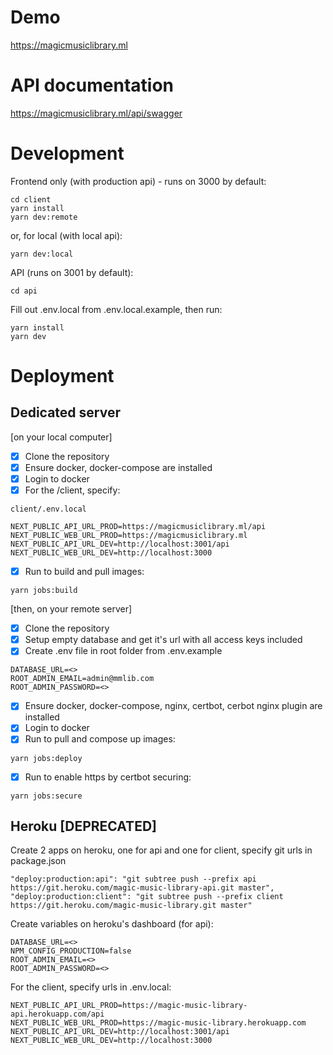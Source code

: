 # Demo
https://magicmusiclibrary.ml

# API documentation
https://magicmusiclibrary.ml/api/swagger

# Development
Frontend only (with production api) - runs on 3000 by default:
```
cd client
yarn install
yarn dev:remote
```
or, for local (with local api):
```
yarn dev:local
```
API (runs on 3001 by default):
```
cd api
```
Fill out .env.local from .env.local.example, then run:
```
yarn install
yarn dev
```

# Deployment

## Dedicated server
[on your local computer]
- [X] Clone the repository
- [X] Ensure docker, docker-compose are installed
- [X] Login to docker
- [X] For the /client, specify:
```
client/.env.local

NEXT_PUBLIC_API_URL_PROD=https://magicmusiclibrary.ml/api
NEXT_PUBLIC_WEB_URL_PROD=https://magicmusiclibrary.ml
NEXT_PUBLIC_API_URL_DEV=http://localhost:3001/api
NEXT_PUBLIC_WEB_URL_DEV=http://localhost:3000
```
- [X] Run to build and pull images:
```
yarn jobs:build
```
[then, on your remote server]
- [X] Clone the repository
- [X] Setup empty database and get it's url with all access keys included
- [X] Create .env file in root folder from .env.example
```
DATABASE_URL=<>
ROOT_ADMIN_EMAIL=admin@mmlib.com
ROOT_ADMIN_PASSWORD=<>
```
- [X] Ensure docker, docker-compose, nginx, certbot, cerbot nginx plugin are installed
- [X] Login to docker
- [X] Run to pull and compose up images:
```
yarn jobs:deploy
```   
- [X] Run to enable https by certbot securing:
```
yarn jobs:secure
```

## Heroku [DEPRECATED]
Create 2 apps on heroku, one for api and one for client, specify git urls in package.json
```
"deploy:production:api": "git subtree push --prefix api https://git.heroku.com/magic-music-library-api.git master",
"deploy:production:client": "git subtree push --prefix client https://git.heroku.com/magic-music-library.git master"
```
Create variables on heroku's dashboard (for api):
```
DATABASE_URL=<>
NPM_CONFIG_PRODUCTION=false
ROOT_ADMIN_EMAIL=<>
ROOT_ADMIN_PASSWORD=<>
```
For the client, specify urls in .env.local:
```
NEXT_PUBLIC_API_URL_PROD=https://magic-music-library-api.herokuapp.com/api
NEXT_PUBLIC_WEB_URL_PROD=https://magic-music-library.herokuapp.com
NEXT_PUBLIC_API_URL_DEV=http://localhost:3001/api
NEXT_PUBLIC_WEB_URL_DEV=http://localhost:3000
```
